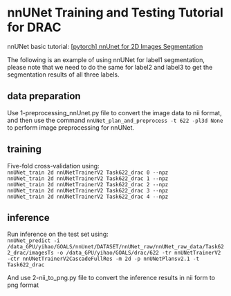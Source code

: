 # nnUNet Training and Testing Tutorial for DRAC

nnUNet basic tutorial: [[pytorch] nnUnet for 2D Images Segmentation](https://blog.csdn.net/qq_38736504/article/details/125494224#t0)

The following is an example of using nnUNet for label1 segmentation, please note that we need to do the same for label2 and label3 to get the segmentation results of all three labels.

## data preparation

Use 1-preprocessing_nnUnet.py file to convert the image data to nii format, and then use the command `nnUNet_plan_and_preprocess -t 622 -pl3d None` to perform image preprocessing for nnUNet.

## training

Five-fold cross-validation using:    
`nnUNet_train 2d nnUNetTrainerV2 Task622_drac 0 --npz`    
`nnUNet_train 2d nnUNetTrainerV2 Task622_drac 1 --npz`   
`nnUNet_train 2d nnUNetTrainerV2 Task622_drac 2 --npz`   
`nnUNet_train 2d nnUNetTrainerV2 Task622_drac 3 --npz`   
`nnUNet_train 2d nnUNetTrainerV2 Task622_drac 4 --npz`   

## inference

Run inference on the test set using:    
`nnUNet_predict -i /data_GPU/yihao/GOALS/nnUnet/DATASET/nnUNet_raw/nnUNet_raw_data/Task622_drac/imagesTs -o /data_GPU/yihao/GOALS/drac/622 -tr nnUNetTrainerV2 -ctr nnUNetTrainerV2CascadeFullRes -m 2d -p nnUNetPlansv2.1 -t Task622_drac`

And use 2-nii_to_png.py file to convert the inference results in nii form to png format
